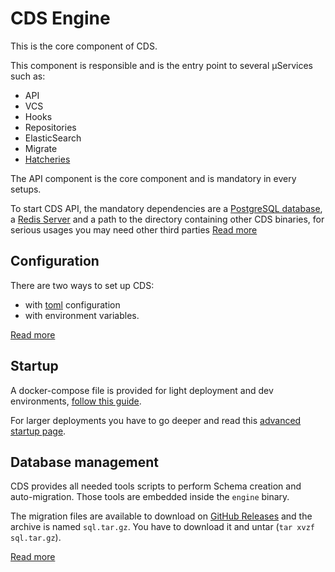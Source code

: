 # CDS Engine

This is the core component of CDS.

This component is responsible and is the entry point to several µServices such as:

* API
* VCS
* Hooks
* Repositories
* ElasticSearch
* Migrate
* [Hatcheries](https://ovh.github.io/cds/docs/components/hatchery/)

The API component is the core component and is mandatory in every setups.

To start CDS API, the mandatory dependencies are a [PostgreSQL database](https://www.postgresql.org/), a [Redis Server](https://redis.io/) and a path to the directory containing other CDS binaries, for serious usages you may need other third parties [Read more](https://ovh.github.io/cds/hosting/requirements/)

## Configuration
There are two ways to set up CDS:

- with [toml](https://github.com/toml-lang/toml) configuration
- with environment variables.

[Read more](https://ovh.github.io/cds/hosting/configuration/)
 
## Startup

A docker-compose file is provided for light deployment and dev environments, [follow this guide](https://ovh.github.io/cds/hosting/ready-to-run/docker-compose/).

For larger deployments you have to go deeper and read this [advanced startup page](https://ovh.github.io/cds/hosting/).

## Database management

CDS provides all needed tools scripts to perform Schema creation and auto-migration. Those tools are embedded inside the `engine` binary.

The migration files are available to download on [GitHub Releases](https://github.com/ovh/cds/releases) and the archive is named `sql.tar.gz`. You have to download it and untar (`tar xvzf sql.tar.gz`).

[Read more](https://ovh.github.io/cds/hosting/database/)
